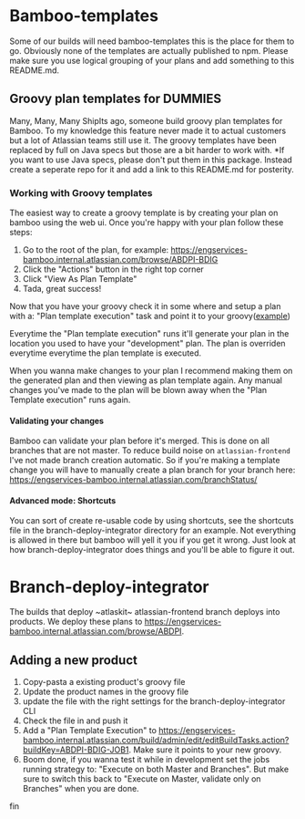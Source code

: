 # Bamboo-templates

Some of our builds will need bamboo-templates this is the place for them to go.
Obviously none of the templates are actually published to npm.
Please make sure you use logical grouping of your plans and add something to this README.md.

## Groovy plan templates for DUMMIES

Many, Many, Many ShipIts ago, someone build groovy plan templates for Bamboo.
To my knowledge this feature never made it to actual customers but a lot of Atlassian teams still use it.
The groovy templates have been replaced by full on Java specs but those are a bit harder to work with.
\*If you want to use Java specs, please don't put them in this package. Instead create a seperate repo for it
and add a link to this README.md for posterity.

### Working with Groovy templates

The easiest way to create a groovy template is by creating your plan on bamboo using the web ui.
Once you're happy with your plan follow these steps:

1. Go to the root of the plan, for example: https://engservices-bamboo.internal.atlassian.com/browse/ABDPI-BDIG
2. Click the "Actions" button in the right top corner
3. Click "View As Plan Template"
4. Tada, great success!

Now that you have your groovy check it in some where and setup a plan with a: "Plan template execution" task and point it to your groovy([example](https://engservices-bamboo.internal.atlassian.com/build/admin/edit/editBuildTasks.action?buildKey=ABDPI-BDIG-JOB1))

Everytime the "Plan template execution" runs it'll generate your plan in the location you used to have your "development" plan.
The plan is overriden everytime everytime the plan template is executed.

When you wanna make changes to your plan I recommend making them on the generated plan and then viewing as plan template again.
Any manual changes you've made to the plan will be blown away when the "Plan Template execution" runs again.

#### Validating your changes

Bamboo can validate your plan before it's merged. This is done on all branches that are not master.
To reduce build noise on `atlassian-frontend` I've not made branch creation automatic.
So if you're making a template change you will have to manually create a plan branch for your branch here:
https://engservices-bamboo.internal.atlassian.com/branchStatus/

#### Advanced mode: Shortcuts

You can sort of create re-usable code by using shortcuts, see the shortcuts file in the branch-deploy-integrator directory for an example.
Not everything is allowed in there but bamboo will yell it you if you get it wrong.
Just look at how branch-deploy-integrator does things and you'll be able to figure it out.

# Branch-deploy-integrator

The builds that deploy ~atlaskit~ atlassian-frontend branch deploys into products.
We deploy these plans to https://engservices-bamboo.internal.atlassian.com/browse/ABDPI.

## Adding a new product

1. Copy-pasta a existing product's groovy file
2. Update the product names in the groovy file
3. update the file with the right settings for the branch-deploy-integrator CLI
4. Check the file in and push it
5. Add a "Plan Template Execution" to https://engservices-bamboo.internal.atlassian.com/build/admin/edit/editBuildTasks.action?buildKey=ABDPI-BDIG-JOB1. Make sure it points to your new groovy.
6. Boom done, if you wanna test it while in development set the jobs running strategy to: "Execute on both Master and Branches". But make sure to switch this back to "Execute on Master, validate only on Branches" when you are done.

fin
